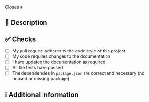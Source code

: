 Closes #

<!-- addressed issue -->

## 📑 Description

<!-- describe root cause analysis -->

## ✅ Checks

-   [ ] My pull request adheres to the code style of this project
-   [ ] My code requires changes to the documentation
-   [ ] I have updated the documentation as required
-   [ ] All the tests have passed
-   [ ] The dependencies in `package.json` are correct and necessary (no unused or missing package)

## ℹ Additional Information

<!-- adding more information -->
